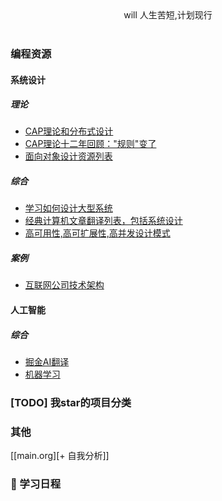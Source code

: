 <div align="center">
 will 人生苦短,计划现行
</div><br/>

### 编程资源
#### 系统设计
##### 理论
- [CAP理论和分布式设计](https://mp.weixin.qq.com/s/gV7DqSgSkz_X56p2X_x_cQ)
- [CAP理论十二年回顾："规则"变了](http://www.infoq.com/cn/articles/cap-twelve-years-later-how-the-rules-have-changed)
- [面向对象设计资源列表](https://github.com/dbartolini/data-oriented-design)
##### 综合
- [学习如何设计大型系统](https://github.com/donnemartin/system-design-prime)
- [经典计算机文章翻译列表，包括系统设计](https://github.com/oldratlee/translations)
- [高可用性,高可扩展性,高并发设计模式](https://github.com/binhnguyennus/awesome-scalability)
##### 案例
- [互联网公司技术架构](https://github.com/davideuler/architecture.of.internet-product)

#### 人工智能
##### 综合
- [掘金AI翻译](https://github.com/xitu/gold-miner/blob/master/AI.md)
- [机器学习](https://github.com/apachecn/AiLearning)

### [TODO] 我star的项目分类

### 其他
   [[main.org][+ 自我分析]]
   
### :calendar: 学习日程  
